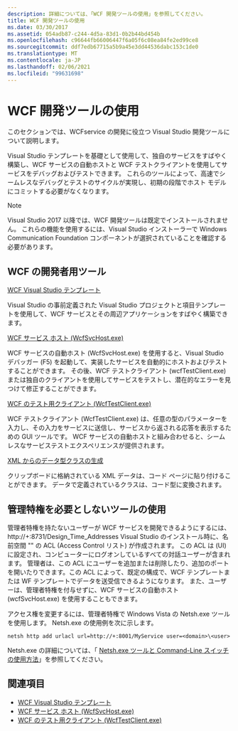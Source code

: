 ```yaml
---
description: 詳細については、「WCF 開発ツールの使用」を参照してください。
title: WCF 開発ツールの使用
ms.date: 03/30/2017
ms.assetid: 054adb87-c244-4d5a-83d1-0b2b44bd454b
ms.openlocfilehash: c96644fb66006447f6a05f6c08ea84fe2ed99ce8
ms.sourcegitcommit: ddf7edb67715a5b9a45e3dd44536dabc153c1de0
ms.translationtype: MT
ms.contentlocale: ja-JP
ms.lasthandoff: 02/06/2021
ms.locfileid: "99631698"
---
```

# <a name="using-the-wcf-development-tools"></a>WCF 開発ツールの使用

このセクションでは、WCFservice の開発に役立つ Visual Studio 開発ツールについて説明します。  
  
 Visual Studio テンプレートを基礎として使用して、独自のサービスをすばやく構築し、WCF サービスの自動ホストと WCF テストクライアントを使用してサービスをデバッグおよびテストできます。 これらのツールによって、高速でシームレスなデバッグとテストのサイクルが実現し、初期の段階でホスト モデルにコミットする必要がなくなります。  

 > [!NOTE]
 > Visual Studio 2017 以降では、WCF 開発ツールは既定でインストールされません。 これらの機能を使用するには、Visual Studio インストーラーで Windows Communication Foundation コンポーネントが選択されていることを確認する必要があります。
  
## <a name="the-wcf-developer-tools"></a>WCF の開発者用ツール  

 [WCF Visual Studio テンプレート](wcf-vs-templates.md)  
  
 Visual Studio の事前定義された Visual Studio プロジェクトと項目テンプレートを使用して、WCF サービスとその周辺アプリケーションをすばやく構築できます。  
  
 [WCF サービス ホスト (WcfSvcHost.exe)](wcf-service-host-wcfsvchost-exe.md)  
  
 WCF サービスの自動ホスト (WcfSvcHost.exe) を使用すると、Visual Studio デバッガー (F5) を起動して、実装したサービスを自動的にホストおよびテストすることができます。 その後、WCF テストクライアント (wcfTestClient.exe) または独自のクライアントを使用してサービスをテストし、潜在的なエラーを見つけて修正することができます。  
  
 [WCF のテスト用クライアント (WcfTestClient.exe)](wcf-test-client-wcftestclient-exe.md)  
  
 WCF テストクライアント (WcfTestClient.exe) は、任意の型のパラメーターを入力し、その入力をサービスに送信し、サービスから返される応答を表示するための GUI ツールです。 WCF サービスの自動ホストと組み合わせると、シームレスなサービステストエクスペリエンスが提供されます。  
  
 [XML からのデータ型クラスの生成](generating-data-type-classes-from-xml.md)  
  
 クリップボードに格納されている XML データは、コード ページに貼り付けることができます。 データで定義されているクラスは、コード型に変換されます。  
  
## <a name="using-the-tools-without-administrator-privilege"></a>管理特権を必要としないツールの使用  

 管理者特権を持たないユーザーが WCF サービスを開発できるようにするには、 http://+:8731/Design_Time_Addresses Visual Studio のインストール時に、名前空間 "" の ACL (Access Control リスト) が作成されます。 この ACL は (UI) に設定され、コンピューターにログオンしているすべての対話ユーザーが含まれます。 管理者は、この ACL にユーザーを追加または削除したり、追加のポートを開いたりできます。この ACL によって、既定の構成で、WCF テンプレートまたは WF テンプレートでデータを送受信できるようになります。 また、ユーザーは、管理者特権を付与せずに、WCF サービスの自動ホスト (wcfSvcHost.exe) を使用することもできます。  
  
 アクセス権を変更するには、管理者特権で Windows Vista の Netsh.exe ツールを使用します。 Netsh.exe の使用例を次に示します。  
  
```console  
netsh http add urlacl url=http://+:8001/MyService user=<domain>\<user>  
```  
  
 Netsh.exe の詳細については、「 [Netsh.exe ツールと Command-Line スイッチの使用方法](/previous-versions/tn-archive/bb490939(v=technet.10))」を参照してください。  
  
## <a name="see-also"></a>関連項目

- [WCF Visual Studio テンプレート](wcf-vs-templates.md)
- [WCF サービス ホスト (WcfSvcHost.exe)](wcf-service-host-wcfsvchost-exe.md)
- [WCF のテスト用クライアント (WcfTestClient.exe)](wcf-test-client-wcftestclient-exe.md)
